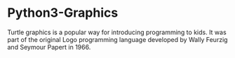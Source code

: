 # Python3-Graphics
Turtle graphics is a popular way for introducing programming to kids. It was part of the original Logo programming language developed by Wally Feurzig and Seymour Papert in 1966.
